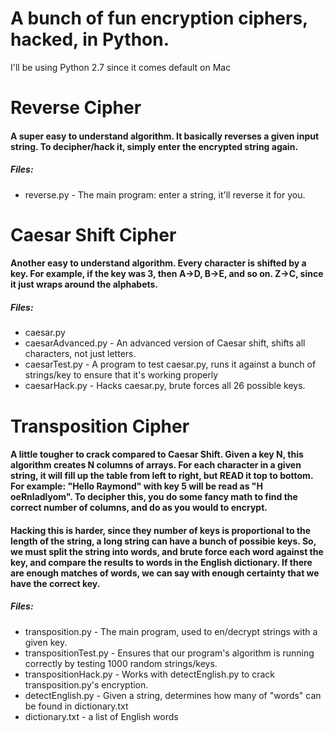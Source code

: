 A bunch of fun encryption ciphers, hacked, in Python.
===

I'll be using Python 2.7 since it comes default on Mac

# Reverse Cipher
#### A super easy to understand algorithm. It basically reverses a given input string. To decipher/hack it, simply enter the encrypted string again.
##### Files:
* reverse.py - The main program: enter a string, it'll reverse it for you.

# Caesar Shift Cipher
#### Another easy to understand algorithm. Every character is shifted by a key. For example, if the key was 3, then A->D, B->E, and so on. Z->C, since it just wraps around the alphabets.
##### Files:
* caesar.py
* caesarAdvanced.py - An advanced version of Caesar shift, shifts all characters, not just letters.
* caesarTest.py - A program to test caesar.py, runs it against a bunch of strings/key to ensure that it's working properly
* caesarHack.py - Hacks caesar.py, brute forces all 26 possible keys.

# Transposition Cipher
#### A little tougher to crack compared to Caesar Shift. Given a key N, this algorithm creates N columns of arrays. For each character in a given string, it will fill up the table from left to right, but READ it top to bottom. For example: "Hello Raymond" with key 5 will be read as "H oeRnladlyom". To decipher this, you do some fancy math to find the correct number of columns, and do as you would to encrypt. 
#### Hacking this is harder, since they number of keys is proportional to the length of the string, a long string can have a bunch of possibie keys. So, we must split the string into words, and brute force each word against the key, and compare the results to words in the English dictionary. If there are enough matches of words, we can say with enough certainty that we have the correct key.
##### Files:
* transposition.py - The main program, used to en/decrypt strings with a given key.
* transpositionTest.py - Ensures that our program's algorithm is running correctly by testing 1000 random strings/keys.
* transpositionHack.py - Works with detectEnglish.py to crack transposition.py's encryption.
* detectEnglish.py - Given a string, determines how many of "words" can be found in dictionary.txt
* dictionary.txt - a list of English words

